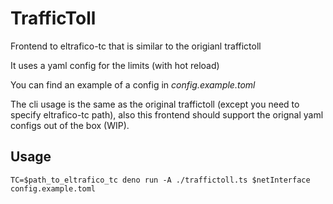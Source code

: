 # TrafficToll

Frontend to eltrafico-tc that is similar to the origianl traffictoll

It uses a yaml config for the limits (with hot reload)

You can find an example of a config in *config.example.toml*

The cli usage is the same as the original traffictoll (except you need to specify eltrafico-tc path),
also this frontend should support the orignal yaml configs out of the box (WIP).


## Usage

```
TC=$path_to_eltrafico_tc deno run -A ./traffictoll.ts $netInterface config.example.toml
```
